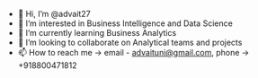 - 👋 Hi, I’m @advait27
- 👀 I’m interested in Business Intelligence and Data Science
- 🌱 I’m currently learning Business Analytics 
- 💞️ I’m looking to collaborate on Analytical teams and projects
- 📫 How to reach me -> email - advaituni@gmail.com, phone -> +918800471812

<!---
advait27/advait27 is a ✨ special ✨ repository because its `README.md` (this file) appears on your GitHub profile.
You can click the Preview link to take a look at your changes.
--->
